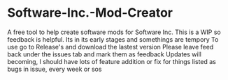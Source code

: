 # Software-Inc.-Mod-Creator
A free tool to help create software mods for Software Inc.
This is a WIP so feedback is helpful. Its in its early stages and somethings are tempory
To use go to Release's and download the lastest version
Please leave feed back under the issues tab and mark them as feedback
Updates will becoming, I should have lots of feature addition or fix for things listed as bugs in issue, every week or sos
